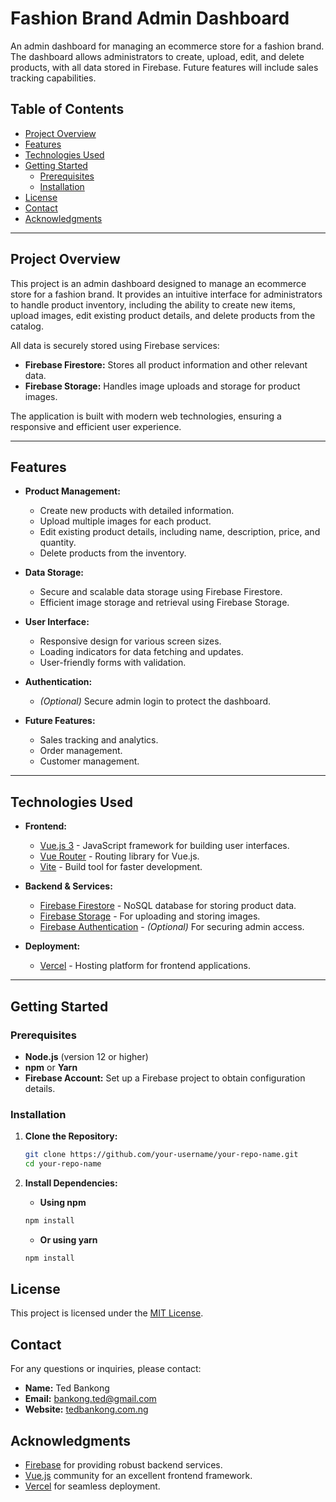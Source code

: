 # **Fashion Brand Admin Dashboard**

An admin dashboard for managing an ecommerce store for a fashion brand. The dashboard allows administrators to create, upload, edit, and delete products, with all data stored in Firebase. Future features will include sales tracking capabilities.

## **Table of Contents**

- [Project Overview](#project-overview)
- [Features](#features)
- [Technologies Used](#technologies-used)
- [Getting Started](#getting-started)
  - [Prerequisites](#prerequisites)
  - [Installation](#installation)
- [License](#license)
- [Contact](#contact)
- [Acknowledgments](#acknowledgments)

---

## **Project Overview**

This project is an admin dashboard designed to manage an ecommerce store for a fashion brand. It provides an intuitive interface for administrators to handle product inventory, including the ability to create new items, upload images, edit existing product details, and delete products from the catalog.

All data is securely stored using Firebase services:

- **Firebase Firestore:** Stores all product information and other relevant data.
- **Firebase Storage:** Handles image uploads and storage for product images.

The application is built with modern web technologies, ensuring a responsive and efficient user experience.

---

## **Features**

- **Product Management:**

  - Create new products with detailed information.
  - Upload multiple images for each product.
  - Edit existing product details, including name, description, price, and quantity.
  - Delete products from the inventory.

- **Data Storage:**

  - Secure and scalable data storage using Firebase Firestore.
  - Efficient image storage and retrieval using Firebase Storage.

- **User Interface:**

  - Responsive design for various screen sizes.
  - Loading indicators for data fetching and updates.
  - User-friendly forms with validation.

- **Authentication:**

  - _(Optional)_ Secure admin login to protect the dashboard.

- **Future Features:**
  - Sales tracking and analytics.
  - Order management.
  - Customer management.

---

## **Technologies Used**

- **Frontend:**

  - [Vue.js 3](https://vuejs.org/) - JavaScript framework for building user interfaces.
  - [Vue Router](https://router.vuejs.org/) - Routing library for Vue.js.
  - [Vite](https://vitejs.dev/) - Build tool for faster development.

- **Backend & Services:**

  - [Firebase Firestore](https://firebase.google.com/docs/firestore) - NoSQL database for storing product data.
  - [Firebase Storage](https://firebase.google.com/docs/storage) - For uploading and storing images.
  - [Firebase Authentication](https://firebase.google.com/docs/auth) - _(Optional)_ For securing admin access.

- **Deployment:**
  - [Vercel](https://vercel.com/) - Hosting platform for frontend applications.

---

## **Getting Started**

### **Prerequisites**

- **Node.js** (version 12 or higher)
- **npm** or **Yarn**
- **Firebase Account:** Set up a Firebase project to obtain configuration details.

### **Installation**

1. **Clone the Repository:**

    ```sh
    git clone https://github.com/your-username/your-repo-name.git
    cd your-repo-name
    ```

2. **Install Dependencies:**

    - **Using npm**  

    ```sh
    npm install
    ```

    - **Or using yarn**  

    ```sh
    npm install
    ```

## License

This project is licensed under the [MIT License](LICENSE).

## Contact

For any questions or inquiries, please contact:

- **Name:** Ted Bankong
- **Email:** [bankong.ted@gmail.com](bankong.ted@gmail.com)
- **Website:** [tedbankong.com.ng](https://tedbankong.com.ng)

## Acknowledgments

- [Firebase](https://firebase.google.com/) for providing robust backend services.
- [Vue.js](https://vuejs.org/) community for an excellent frontend framework.
- [Vercel](https://vercel.com/) for seamless deployment.
